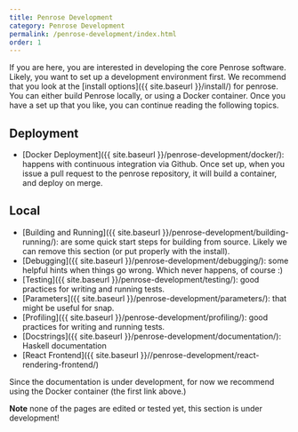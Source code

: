 ```yaml
---
title: Penrose Development
category: Penrose Development
permalink: /penrose-development/index.html
order: 1
---
```


If you are here, you are interested in developing the core Penrose software.
Likely, you want to set up a development environment first. We recommend that
you look at the [install options]({{ site.baseurl }}/install/) for penrose. You
can either build Penrose locally, or using a Docker container. Once you have
a set up that you like, you can continue reading the following topics.

## Deployment

 - [Docker Deployment]({{ site.baseurl }}/penrose-development/docker/): happens with continuous integration via Github. Once set up, when you issue a pull request to the penrose repository, it will build a container, and deploy on merge.

## Local

 - [Building and Running]({{ site.baseurl }}/penrose-development/building-running/): are some quick start steps for building from source. Likely we can remove this section (or put properly with the install).
 - [Debugging]({{ site.baseurl }}/penrose-development/debugging/): some helpful hints when things go wrong. Which never happens, of course :)
 - [Testing]({{ site.baseurl }}/penrose-development/testing/): good practices for writing and running tests.
 - [Parameters]({{ site.baseurl }}/penrose-development/parameters/): that might be useful for snap.
 - [Profiling]({{ site.baseurl }}/penrose-development/profiling/): good practices for writing and running tests.
 - [Docstrings]({{ site.baseurl }}/penrose-development/documentation/): Haskell documentation
 - [React Frontend]({{ site.baseurl }}//penrose-development/react-rendering-frontend/)

Since the documentation is under development, for now we recommend using the Docker container (the first link above.)

**Note** none of the pages are edited or tested yet, this section is under development!
